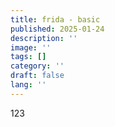```yaml
---
title: frida - basic
published: 2025-01-24
description: ''
image: ''
tags: []
category: ''
draft: false 
lang: ''
---
```


123